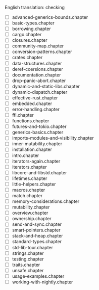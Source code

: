 English translation: checking

* [ ] advanced-generics-bounds.chapter
* [ ] basic-types.chapter
* [ ] borrowing.chapter
* [ ] cargo.chapter
* [ ] closures.chapter
* [ ] community-map.chapter
* [ ] conversion-patterns.chapter
* [ ] crates.chapter
* [ ] data-structures.chapter
* [ ] deref-coersions.chapter
* [ ] documentation.chapter
* [ ] drop-panic-abort.chapter
* [ ] dynamic-and-static-libs.chapter
* [ ] dynamic-dispatch.chapter
* [ ] effective-rust.chapter
* [ ] embedded.chapter
* [ ] error-handling.chapter
* [ ] ffi.chapter
* [ ] functions.chapter
* [ ] futures-and-tokio.chapter
* [ ] generics-basics.chapter
* [ ] imports-modules-and-visibility.chapter
* [ ] inner-mutability.chapter
* [ ] installation.chapter
* [ ] intro.chapter
* [ ] iterators-again.chapter
* [ ] iterators.chapter
* [ ] libcore-and-libstd.chapter
* [ ] lifetimes.chapter
* [ ] little-helpers.chapter
* [ ] macros.chapter
* [ ] match.chapter
* [ ] memory-considerations.chapter
* [ ] mutability.chapter
* [ ] overview.chapter
* [ ] ownership.chapter
* [ ] send-and-sync.chapter
* [ ] smart-pointers.chapter
* [ ] stack-and-heap.chapter
* [ ] standard-types.chapter
* [ ] std-lib-tour.chapter
* [ ] strings.chapter
* [ ] testing.chapter
* [ ] traits.chapter
* [ ] unsafe.chapter
* [ ] usage-examples.chapter
* [ ] working-with-nightly.chapter
